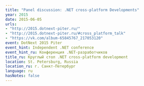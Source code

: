 ```yaml
---
title: "Panel discussion: .NET cross-platform Developments"
year: 2015
date: 2015-06-05
urls:
- "http://2015.dotnext-piter.ru/"
- "http://2015.dotnext-piter.ru/#cross_platform_talk"
- "https://vk.com/album-65845767_217053120"
event: DotNext 2015 Piter
event_hint: Independent .NET conference
event_hint_ru: Конференция .NET-разработчиков
title_ru: Круглый стол .NET cross-platform development
location: St. Petersburg, Russia
location_ru: г. Санкт-Петербург
language: ru
hasNotes: false
---
```

